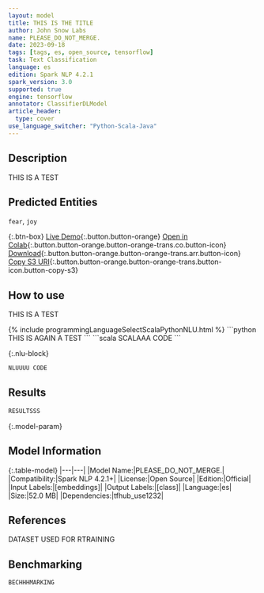 ```yaml
---
layout: model
title: THIS IS THE TITLE
author: John Snow Labs
name: PLEASE_DO_NOT_MERGE.
date: 2023-09-18
tags: [tags, es, open_source, tensorflow]
task: Text Classification
language: es
edition: Spark NLP 4.2.1
spark_version: 3.0
supported: true
engine: tensorflow
annotator: ClassifierDLModel
article_header:
  type: cover
use_language_switcher: "Python-Scala-Java"
---
```


## Description

THIS IS A TEST

## Predicted Entities

`fear`, `joy`

{:.btn-box}
[Live Demo](https://johnsnowlabs.atlassian.net/browse/ALAB-4212){:.button.button-orange}
[Open in Colab](https://johnsnowlabs.atlassian.net/browse/ALAB-4212){:.button.button-orange.button-orange-trans.co.button-icon}
[Download](https://s3.amazonaws.com/auxdata.johnsnowlabs.com/public/models/PLEASE_DO_NOT_MERGE._es_4.2.1_3.0_1695061901844.zip){:.button.button-orange.button-orange-trans.arr.button-icon}
[Copy S3 URI](s3://auxdata.johnsnowlabs.com/public/models/PLEASE_DO_NOT_MERGE._es_4.2.1_3.0_1695061901844.zip){:.button.button-orange.button-orange-trans.button-icon.button-copy-s3}

## How to use

THIS IS A TEST

<div class="tabs-box" markdown="1">
{% include programmingLanguageSelectScalaPythonNLU.html %}
```python
THIS IS AGAIN A TEST
```
```scala
SCALAAA CODE
```

{:.nlu-block}
```python
NLUUUU CODE
```
</div>

## Results

```bash
RESULTSSS
```

{:.model-param}
## Model Information

{:.table-model}
|---|---|
|Model Name:|PLEASE_DO_NOT_MERGE.|
|Compatibility:|Spark NLP 4.2.1+|
|License:|Open Source|
|Edition:|Official|
|Input Labels:|[embeddings]|
|Output Labels:|[class]|
|Language:|es|
|Size:|52.0 MB|
|Dependencies:|tfhub_use1232|

## References

DATASET USED FOR RTRAINING

## Benchmarking

```bash
BECHHHMARKING
```